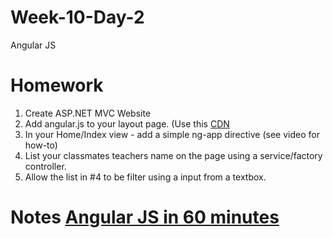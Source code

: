 # Week-10-Day-2
Angular JS

# Homework

1. Create ASP.NET MVC Website
2. Add angular.js to your layout page. (Use this [CDN](https://cdnjs.cloudflare.com/ajax/libs/angular.js/1.4.8/angular.min.js)
3. In your Home/Index view - add a simple ng-app directive (see video for how-to)
4. List your classmates teachers name on the page using a service/factory controller. 
5. Allow the list in #4 to be filter using a input from a textbox.

# Notes [Angular JS in 60 minutes](https://www.youtube.com/watch?v=i9MHigUZKEM)


